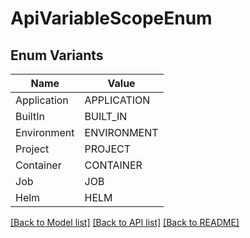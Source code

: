 # ApiVariableScopeEnum

## Enum Variants

| Name | Value |
|---- | -----|
| Application | APPLICATION |
| BuiltIn | BUILT_IN |
| Environment | ENVIRONMENT |
| Project | PROJECT |
| Container | CONTAINER |
| Job | JOB |
| Helm | HELM |


[[Back to Model list]](../README.md#documentation-for-models) [[Back to API list]](../README.md#documentation-for-api-endpoints) [[Back to README]](../README.md)


